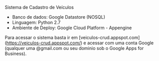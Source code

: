Sistema de Cadastro de Veículos 

- Banco de dados: Google Datastore (NOSQL)
- Linguagem: Python 2.7
- Ambiente de Deploy: Google Cloud Platform - Appengine

Para acessar o sistema basta ir em [veiculos-crud.appspot.com] (https://veiculos-crud.appspot.com/) e acessar com uma conta Google (qualquer uma @gmail.com ou seu dominio sob o Google Apps for Business).